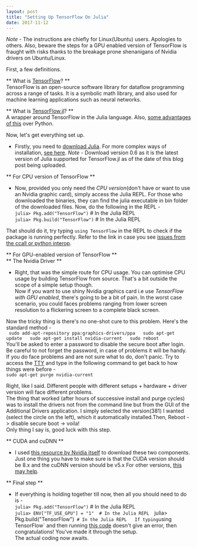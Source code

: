 ```yaml
---
layout: post
title: "Setting Up TensorFlow On Julia"
date: 2017-11-12
---
```


*Note* - The instructions are chiefly for Linux(Ubuntu) users. Apologies to others. Also, beware the steps for a GPU enabled version of TensorFlow is fraught with risks thanks to the breakage prone shenanigans of Nvidia drivers on Ubuntu/Linux.  
  
First, a few definitions.  
  
** What is [TensorFlow](https://www.tensorflow.org)? **  
TensorFlow is an open-source software library for dataflow programming across a range of tasks. It is a 
symbolic math library, and also used for machine learning applications such as neural networks.  
  
** What is [TensorFlow,jl](https://github.com/malmaud/TensorFlow.jl)? **  
A wrapper around TensorFlow in the Julia language. Also, [some advantages of this](https://github.com/malmaud/TensorFlow.jl/blob/master/docs/src/why_julia.md) over Python.  
  

Now, let's get everything set up.  
  
+ Firstly, you need to [download Julia](https://julialang.org/downloads/). For more complex ways of installation, [see here](https://github.com/JuliaLang/julia#source-download-and-compilation). *Note* - Download version 0.6 as it is the latest version of Julia supported for TensorFlow.jl as of the date of this blog post being uploaded.  
  

** For CPU version of TensorFlow **  
+ Now, provided you only need the *CPU version*(don't have or want to use an Nvidia graphic card), simply access the Julia REPL. For those who downloaded the binaries, they can find the julia executable in bin folder of the downloaded files. Now, do the following in the REPL -  
`julia> Pkg.add("TensorFlow")`  # In the Julia REPL  
`julia> Pkg.build("TensorFlow")`  # In the Julia REPL  
  
That should do it, try typing `using TensorFlow` in the REPL to check if the package is running perfectly. Refer to the link in case you see [issues from the ccall or python interop](https://github.com/malmaud/TensorFlow.jl#troubleshooting).  
  

** For GPU-enabled version of TensorFlow **  
** The Nvidia Driver **  
+ Right, that was the simple route for CPU usage. You can optimise CPU usage by building TensorFlow from source. That's a bit outside the scope of a simple setup though.  
Now if you want to use shiny Nvidia graphics card i.e use *TensorFlow with GPU enabled*, there's going to be a bit of pain. In the worst case scenario, you could faces problems ranging from lower screen resolution to a flickering screen to a complete black screen.  
  
Now the tricky thing is there's no one-shot cure to this problem. Here's the standard method -  
` sudo add-apt-repository ppa:graphics-drivers/ppa  
  sudo apt-get update  
  sudo apt-get install nvidia-current  
  sudo reboot`  
You'll be asked to enter a password to disable the secure boot after login. Be careful to not forget the password, in case of problems it will be handy.  
If you do face problems and are not sure what to do, don't panic. Try to access the [TTY](https://askubuntu.com/questions/66195/what-is-a-tty-and-how-do-i-access-a-tty) and type in the following command to get back to how things were before -  
` sudo apt-get purge nvidia-current `  
  
Right, like I said. Different people with different setups + hardware + driver version will face different problems.  
The thing that worked (after hours of successive install and purge cycles) was to install the drivers not from the command line but from the GUI of the Additional Drivers application. I simply selected the version(381) I wanted (select the circle on the left), which it automatically installed.Then, Reboot -> disable secure boot -> voila!  
Only thing I say is, good luck with this step.  
  

**  CUDA  and cuDNN **  
+ I used [this resource by Nvidia itself](https://www.nvidia.com/en-us/data-center/gpu-accelerated-applications/tensorflow/) to download these two components. Just one thing you have to make sure is that the CUDA version should be 8.x and the cuDNN version should be v5.x For other versions, [this may help](https://github.com/malmaud/TensorFlow.jl#optional-building-the-tensorflow-library).  
  

** Final step **  
+ If everything is holding together till now, then all you should need to do is -  
`julia> Pkg.add("TensorFlow")`  # In the Julia REPL  
`julia> ENV["TF_USE_GPU"] = "1"  # In the Julia REPL 
`julia> Pkg.build("TensorFlow")`  # In the Julia REPL  
If typing `using TensorFlow` and then running [this code](https://github.com/malmaud/TensorFlow.jl#basic-usage) doesn't give an error, then congratulations! You've made it through the setup.  
The actual coding now awaits.  

